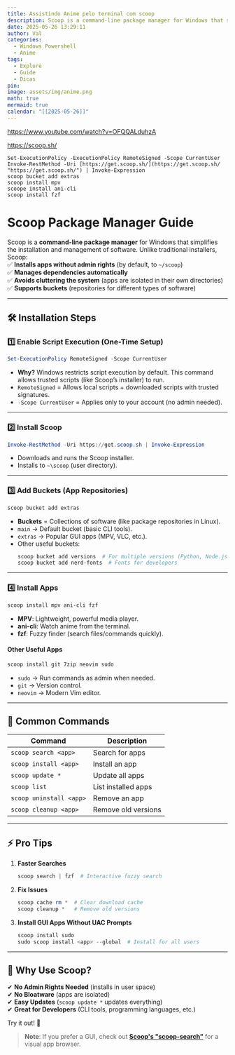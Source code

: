 ```yaml
---
title: Assistindo Anime pelo terminal com scoop
description: Scoop is a command-line package manager for Windows that simplifies the installation and management of software.
date: 2025-05-26 13:29:11
author: Val
categories:
  - Windows Powershell
  - Anime
tags:
  - Explore
  - Guide
  - Dicas
pin: 
image: assets/img/anime.png
math: true
mermaid: true
calendar: "[[2025-05-26]]"
---
```



<https://www.youtube.com/watch?v=OFQQALduhzA>


https://scoop.sh/
```
Set-ExecutionPolicy -ExecutionPolicy RemoteSigned -Scope CurrentUser
Invoke-RestMethod -Uri [https://get.scoop.sh/](https://get.scoop.sh/ "https://get.scoop.sh/") | Invoke-Expression
scoop bucket add extras
scoop install mpv
scoope install ani-cli
scoop install fzf
```

# **Scoop Package Manager Guide**  

Scoop is a **command-line package manager** for Windows that simplifies the installation and management of software. Unlike traditional installers, Scoop:  
✅ **Installs apps without admin rights** (by default, to `~/scoop`)  
✅ **Manages dependencies automatically**  
✅ **Avoids cluttering the system** (apps are isolated in their own directories)  
✅ **Supports buckets** (repositories for different types of software)  

---

## **🛠️ Installation Steps**  

### **1️⃣ Enable Script Execution (One-Time Setup)**
```powershell
Set-ExecutionPolicy RemoteSigned -Scope CurrentUser
```
- **Why?** Windows restricts script execution by default. This command allows trusted scripts (like Scoop’s installer) to run.  
- `RemoteSigned` = Allows local scripts + downloaded scripts with trusted signatures.  
- `-Scope CurrentUser` = Applies only to your account (no admin needed).  

---

### **2️⃣ Install Scoop**
```powershell
Invoke-RestMethod -Uri https://get.scoop.sh | Invoke-Expression
```
- Downloads and runs the Scoop installer.  
- Installs to `~\scoop` (user directory).  

---

### **3️⃣ Add Buckets (App Repositories)**
```powershell
scoop bucket add extras
```
- **Buckets** = Collections of software (like package repositories in Linux).  
- `main` → Default bucket (basic CLI tools).  
- `extras` → Popular GUI apps (MPV, VLC, etc.).  
- Other useful buckets:  
  ```powershell
  scoop bucket add versions  # For multiple versions (Python, Node.js)
  scoop bucket add nerd-fonts  # Fonts for developers
  ```

---

### **4️⃣ Install Apps**
```powershell
scoop install mpv ani-cli fzf
```
- **MPV**: Lightweight, powerful media player.  
- **ani-cli**: Watch anime from the terminal.  
- **fzf**: Fuzzy finder (search files/commands quickly).  

#### **Other Useful Apps**
```powershell
scoop install git 7zip neovim sudo
```
- `sudo` → Run commands as admin when needed.  
- `git` → Version control.  
- `neovim` → Modern Vim editor.  

---

## **🔧 Common Commands**
| Command | Description |
|---------|-------------|
| `scoop search <app>` | Search for apps |
| `scoop install <app>` | Install an app |
| `scoop update *` | Update all apps |
| `scoop list` | List installed apps |
| `scoop uninstall <app>` | Remove an app |
| `scoop cleanup <app>` | Remove old versions |

---

## **⚡ Pro Tips**
1. **Faster Searches**  
   ```powershell
   scoop search | fzf  # Interactive fuzzy search
   ```
2. **Fix Issues**  
   ```powershell
   scoop cache rm *  # Clear download cache
   scoop cleanup *   # Remove old versions
   ```
3. **Install GUI Apps Without UAC Prompts**  
   ```powershell
   scoop install sudo
   sudo scoop install <app> --global  # Install for all users
   ```

---

## **🚀 Why Use Scoop?**
✔ **No Admin Rights Needed** (installs in user space)  
✔ **No Bloatware** (apps are isolated)  
✔ **Easy Updates** (`scoop update *` updates everything)  
✔ **Great for Developers** (CLI tools, programming languages, etc.)  

Try it out! 🚀  

> **Note**: If you prefer a GUI, check out **[Scoop's "scoop-search"](https://github.com/shilangyu/scoop-search)** for a visual app browser.









